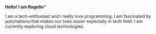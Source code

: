 **Hello! I am Rogelio***

I am a tech-enthusiast and I really love programming, I am fascinated by automations that makes our lives easier especially in tech field. I am currently exploring cloud technologies.
